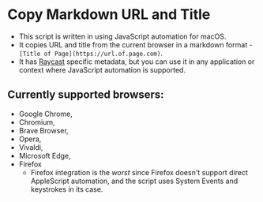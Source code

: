 # Copy Markdown URL and Title

- This script is written in using JavaScript automation for macOS. 
- It copies URL and title from the current browser in a markdown format - `[Title of Page](https://url.of.page.com)`. 
- It has [Raycast](https://www.raycast.com/) specific metadata, but you can use it in any application or context where JavaScript automation is supported.

## Currently supported browsers:
- Google Chrome,
- Chromium,
- Brave Browser,
- Opera,
- Vivaldi,
- Microsoft Edge,
- Firefox
  - Firefox integration is the *worst* since Firefox doesn't support direct AppleScript automation, and the script uses System Events and keystrokes in its case.
